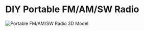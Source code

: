 # DIY Portable FM/AM/SW Radio

![Portable FM/AM/SW Radio 3D Model](https://github.com/Nanich87/diy-portable-radio/blob/main/3d-model.png "Portable FM/AM/SW Radio 3D Model")
